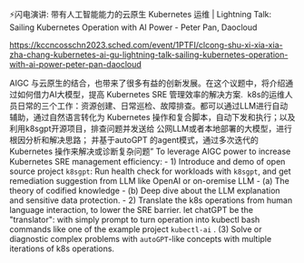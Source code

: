 ⚡闪电演讲: 带有人工智能能力的云原生 Kubernetes 运维 | Lightning Talk: Sailing Kubernetes Operation with AI Power - Peter Pan, Daocloud

https://kccncosschn2023.sched.com/event/1PTFI/clcong-shu-xi-xia-xia-zha-chang-kubernetes-ai-gu-lightning-talk-sailing-kubernetes-operation-with-ai-power-peter-pan-daocloud

AIGC 与云原生的结合，也带来了很多有益的创新发展。在这个议题中，将介绍通过如何借力AI大模型，提高 Kubernetes SRE 管理效率的解决方案.  k8s的运维人员日常的三个工作：资源创建、日常巡检、故障排查。都可以通过LLM进行自动辅助，通过自然语言转化为 Kubernetes 操作和复合脚本，自动下发和执行；以及利用k8sgpt开源项目，排查问题并发送给 公网LLM或者本地部署的大模型，进行根因分析和解决思路； 并基于autoGPT 的agent模式，通过多次迭代的 Kubernetes 操作来解决或诊断复杂问题” 
To leverage AIGC power to increase Kubernetes SRE management efficiency: - 1) Introduce and demo of open source project `k8sgpt`: Run health check for workloads with `k8sgpt`, and get remediation suggestion from LLM like OpenAI or on-oremise LLM - (a) The theory of codified knowledge - (b) Deep dive about the LLM explanation and sensitive data protection. - 2) Translate the k8s operations from human language interaction, to lower the SRE barrier. let chatGPT be the "translator": with simply prompt to turn operation into kubectl bash commands like one of the example project `kubectl-ai` . (3) Solve or diagnostic complex problems with `autoGPT`-like concepts with multiple iterations of k8s operations.